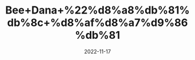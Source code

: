 ---
title: 'Bee+Dana+%22%d8%a8%db%81%db%8c+%d8%af%d8%a7%d9%86%db%81'
date: '2022-11-17' 
metatag: '' 
inventory: '0' 
draft: false 
# meta description 
shortDescripton: 'Quince+Seeds%22+Beedana+helps+in+the+retention+of+oxygen+in+the+blood+through+the+lungs+which+improves+the+stamina+of+the+body'
description: 'Seed+%d8%aa%d8%ae%d9%85++%d8%a8%db%8c%d8%ac'
longdescription: ''
tags: ''
brand: ''
subCategory: ''
sellCount: '0'
featured: True
# product Price
price: '60.0'
# Product Short Description
shortDescription: 'Quince+Seeds%22+Beedana+helps+in+the+retention+of+oxygen+in+the+blood+through+the+lungs+which+improves+the+stamina+of+the+body'
productID: '2A1E8C16-4E3B-ED11-996A-005056B3A416'
type: 'products'
category: 'Seed+%d8%aa%d8%ae%d9%85++%d8%a8%db%8c%d8%ac' 
thumnailproduct: 'https://eraconnect.blob.core.windows.net/product-images/aminsaddiquidawakhana/993fbf6d-42fe-4698-be98-423ff0a4e8f4.webp' 
images:
  - image: 'https://eraconnect.blob.core.windows.net/product-images/aminsaddiquidawakhana/993fbf6d-42fe-4698-be98-423ff0a4e8f4.webp'  
Variants:
---